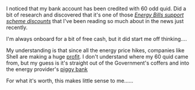 I noticed that my bank account has been credited with 60 odd quid. Did a bit of research and discovered that it's one of those 
[_Energy Bills support scheme discounts_](https://www.gov.uk/guidance/getting-the-energy-bills-support-scheme-discount "AKA The Government free cash scheme. Let's not means test it. The rich need to feel loved as well!") that I've been reading so much about in the news just recently.

I'm always onboard for a bit of free cash, but it did start me off thinking....

My understanding is that since all the energy price hikes, companies like Shell are making a huge 
[profit](https://www.offshore-energy.biz/huge-profits-for-shell-due-to-high-oil-and-gas-prices/ "Help the poor share holders!"). I don't understand where my 60 quid came from, but my guess is it's straight out of the Government's coffers and into the energy provider's [piggy bank](https://en.wikipedia.org/wiki/Piggy_bank "11.5 billion dollars. It's not your average piggy bank!")

For what it's worth, this makes little sense to me......
